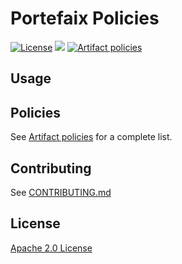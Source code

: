 # Portefaix Policies

[![License](https://img.shields.io/badge/License-Apache%202.0-blue.svg)](https://opensource.org/licenses/Apache-2.0)
[![](https://gitpolicies.com/portefaix-policies/charts/workflows/Release%20Charts/badge.svg?branch=master)](https://gitpolicies.com/portefaix-policies/charts/actions)
[![Artifact policies](https://img.shields.io/endpoint?url=https://artifactpolicies.io/badge/repository/portefaix-policies)](https://artifactpolicies.io/packages/search?repo=portefaix-policies)

## Usage



## Policies

See [Artifact policies](https://artifactpolicies.io/packages/search?repo=portefaix-policies) for a complete list.

## Contributing

See [CONTRIBUTING.md](./CONTRIBUTING.md)

## License

[Apache 2.0 License](./LICENSE)
